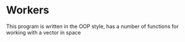 # Workers
This program is written in the OOP style, has a number of functions for working with a vector in space